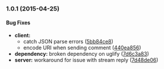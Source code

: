 ### 1.0.1 (2015-04-25)


#### Bug Fixes

* **client:**
  * catch JSON parse errors ([5bb84ce8](https://github.com/simme/node-tala/commit/5bb84ce84e62bb5aa0b59a0680f4cf06a7f39977))
  * encode URI when sending comment ([440ea856](https://github.com/simme/node-tala/commit/440ea856190a07daa3401f441f8956c246c99a2b))
* **dependency:** broken dependency on uglify ([7d6c3a83](https://github.com/simme/node-tala/commit/7d6c3a83db5993b0bf3d4481b6d908bb9d3afc87))
* **server:** workaround for issue with stream reply ([7d48de06](https://github.com/simme/node-tala/commit/7d48de062cce7ef3170b289c63a1ce842485848a))

